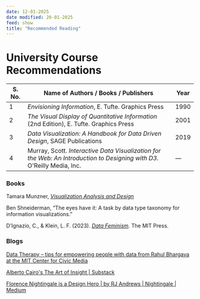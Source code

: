 ```yaml
---
date: 12-01-2025
date modified: 20-01-2025
feed: show
title: "Recommended Reading"
---
```

# University Course Recommendations

| **S. No.** | **Name of Authors / Books / Publishers**                                                                                | **Year** |
| ---------- | ----------------------------------------------------------------------------------------------------------------------- | -------- |
| 1          | *Envisioning Information*, E. Tufte. Graphics Press                                                                     | 1990     |
| 2          | *The Visual Display of Quantitative Information* (2nd Edition), E. Tufte. Graphics Press                                | 2001     |
| 3          | *Data Visualization: A Handbook for Data Driven Design*, SAGE Publications                                              | 2019     |
| 4          | Murray, Scott. *Interactive Data Visualization for the Web: An Introduction to Designing with D3*. O'Reilly Media, Inc. | —        |

### Books

Tamara Munzner, _[Visualization Analysis and Design](https://www.cs.ubc.ca/~tmm/vadbook/)_

Ben Shneiderman, “The eyes have it: A task by data type taxonomy for information visualizations.”

D’Ignazio, C., & Klein, L. F. (2023). _[Data Feminism](https://data-feminism.mitpress.mit.edu/)_. The MIT Press.

### Blogs

[Data Therapy – tips for empowering people with data from Rahul Bhargava at the MIT Center for Civic Media](https://datatherapy.org/)

[Alberto Cairo's The Art of Insight \| Substack](https://theartofinsight.substack.com/)

[Florence Nightingale is a Design Hero \| by RJ Andrews \| Nightingale \| Medium](https://medium.com/nightingale/florence-nightingale-is-a-design-hero-8bf6e5f2147)
